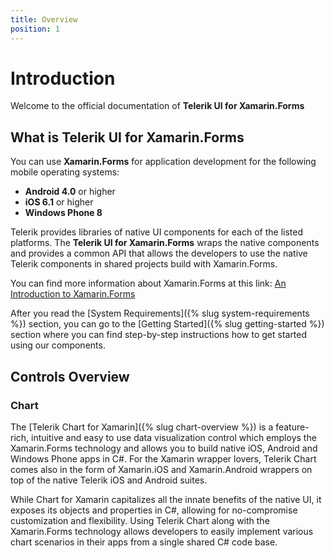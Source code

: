 ```yaml
---
title: Overview
position: 1
---
```


# Introduction #

Welcome to the official documentation of **Telerik UI for Xamarin.Forms**

## What is Telerik UI for Xamarin.Forms ##
You can use **Xamarin.Forms** for application development for the following mobile operating systems:

* **Android 4.0** or higher
* **iOS 6.1** or higher
* **Windows Phone 8**

Telerik provides libraries of native UI components for each of the listed platforms. The **Telerik UI for Xamarin.Forms** wraps the native components and provides a common API that allows the developers to use the native Telerik components in shared projects build with Xamarin.Forms.

You can find more information about Xamarin.Forms at this link: [An Introduction to Xamarin.Forms](http://developer.xamarin.com/guides/cross-platform/xamarin-forms/introduction-to-xamarin-forms/)

After you read the [System Requirements]({% slug system-requirements %}) section, you can go to the [Getting Started]({% slug getting-started %}) section where you can find step-by-step instructions how to get started using our components.

## Controls Overview ##

### Chart ###

The [Telerik Chart for Xamarin]({% slug chart-overview %}) is a feature-rich, intuitive and easy to use data visualization control which employs the Xamarin.Forms technology and allows you to build native iOS, Android and Windows Phone apps in C#. For the Xamarin wrapper lovers, Telerik Chart comes also in the form of Xamarin.iOS and Xamarin.Android wrappers on top of the native Telerik iOS and Android suites.

While Chart for Xamarin capitalizes all the innate benefits of the native UI, it exposes its objects and properties in C#, allowing for no-compromise customization and flexibility. Using Telerik Chart along with the Xamarin.Forms technology allows developers to easily implement various chart scenarios in their apps from a single shared C# code base.
